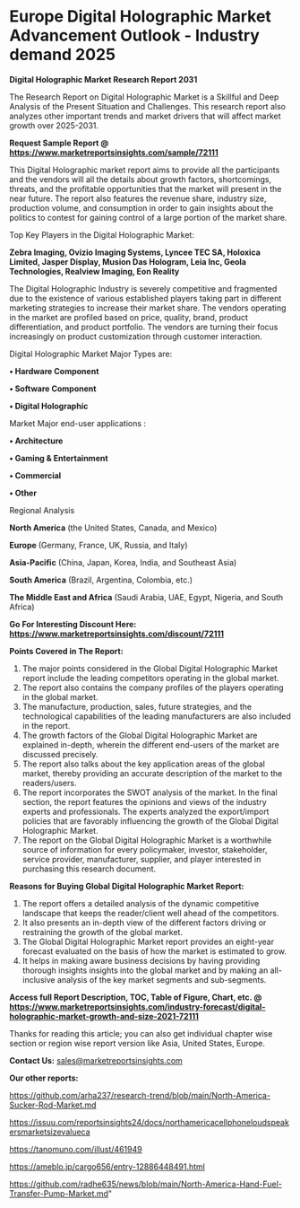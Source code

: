 # Europe Digital Holographic Market Advancement Outlook - Industry demand 2025

<strong>Digital Holographic Market Research Report 2031</strong>

The Research Report on Digital Holographic Market is a Skillful and Deep Analysis of the Present Situation and Challenges. This research report also analyzes other important trends and market drivers that will affect market growth over 2025-2031.

<strong>Request Sample Report @ <a href=https://www.marketreportsinsights.com/sample/72111>https://www.marketreportsinsights.com/sample/72111</a></strong>

This Digital Holographic market report aims to provide all the participants and the vendors will all the details about growth factors, shortcomings, threats, and the profitable opportunities that the market will present in the near future. The report also features the revenue share, industry size, production volume, and consumption in order to gain insights about the politics to contest for gaining control of a large portion of the market share.

Top Key Players in the Digital Holographic Market:

<strong>Zebra Imaging, Ovizio Imaging Systems, Lyncee TEC SA, Holoxica Limited, Jasper Display, Musion Das Hologram, Leia Inc, Geola Technologies, Realview Imaging, Eon Reality</strong>

The Digital Holographic Industry is severely competitive and fragmented due to the existence of various established players taking part in different marketing strategies to increase their market share. The vendors operating in the market are profiled based on price, quality, brand, product differentiation, and product portfolio. The vendors are turning their focus increasingly on product customization through customer interaction.

Digital Holographic Market Major Types are:

<strong>• Hardware Component

• Software Component

• Digital Holographic</strong>

Market Major end-user applications :

<strong>• Architecture

• Gaming & Entertainment

• Commercial

• Other</strong>

Regional Analysis

</u><strong><b>North America</b></strong> (the United States, Canada, and Mexico)

<strong><b>Europe </b></strong>(Germany, France, UK, Russia, and Italy)

<strong><b>Asia-Pacific</b></strong> (China, Japan, Korea, India, and Southeast Asia)

<strong><b>South America</b></strong> (Brazil, Argentina, Colombia, etc.)

<strong><b>The Middle East and Africa</b></strong> (Saudi Arabia, UAE, Egypt, Nigeria, and South Africa)

<strong>Go For Interesting Discount Here: <a href=https://www.marketreportsinsights.com/discount/72111>https://www.marketreportsinsights.com/discount/72111</a></strong>

<strong>Points Covered in The Report:</strong>
<ol>
  <li>The major points considered in the Global Digital Holographic Market report include the leading competitors operating in the global market.</li>
  <li>The report also contains the company profiles of the players operating in the global market.</li>
  <li>The manufacture, production, sales, future strategies, and the technological capabilities of the leading manufacturers are also included in the report.</li>
  <li>The growth factors of the Global Digital Holographic Market are explained in-depth, wherein the different end-users of the market are discussed precisely.</li>
  <li>The report also talks about the key application areas of the global market, thereby providing an accurate description of the market to the readers/users.</li>
  <li>The report incorporates the SWOT analysis of the market. In the final section, the report features the opinions and views of the industry experts and professionals. The experts analyzed the export/import policies that are favorably influencing the growth of the Global Digital Holographic Market.</li>
  <li>The report on the Global Digital Holographic Market is a worthwhile source of information for every policymaker, investor, stakeholder, service provider, manufacturer, supplier, and player interested in purchasing this research document.</li>
</ol>
<strong>Reasons for Buying Global Digital Holographic Market Report:</strong>

<ol>
  <li>The report offers a detailed analysis of the dynamic competitive landscape that keeps the reader/client well ahead of the competitors.</li>
  <li>It also presents an in-depth view of the different factors driving or restraining the growth of the global market.</li>
  <li>The Global Digital Holographic Market report provides an eight-year forecast evaluated on the basis of how the market is estimated to grow.</li>
  <li>It helps in making aware business decisions by having providing thorough insights insights into the global market and by making an all-inclusive analysis of the key market segments and sub-segments.</li>
</ol>
<strong>Access full Report Description, TOC, Table of Figure, Chart, etc. @ <a href=https://www.marketreportsinsights.com/industry-forecast/digital-holographic-market-growth-and-size-2021-72111>https://www.marketreportsinsights.com/industry-forecast/digital-holographic-market-growth-and-size-2021-72111</a></strong>


Thanks for reading this article; you can also get individual chapter wise section or region wise report version like Asia, United States, Europe.

<strong>Contact Us:</strong>
sales@marketreportsinsights.com

<strong>Our other reports:</strong>

<a href=https://github.com/arha237/research-trend/blob/main/North-America-Sucker-Rod-Market.md>https://github.com/arha237/research-trend/blob/main/North-America-Sucker-Rod-Market.md</a>

<a href=https://issuu.com/reportsinsights24/docs/northamericacellphoneloudspeakersmarketsizevalueca>https://issuu.com/reportsinsights24/docs/northamericacellphoneloudspeakersmarketsizevalueca</a>

<a href=https://tanomuno.com/illust/461949>https://tanomuno.com/illust/461949</a>

<a href=https://ameblo.jp/cargo656/entry-12886448491.html>https://ameblo.jp/cargo656/entry-12886448491.html</a>

<a href=https://github.com/radhe635/news/blob/main/North-America-Hand-Fuel-Transfer-Pump-Market.md>https://github.com/radhe635/news/blob/main/North-America-Hand-Fuel-Transfer-Pump-Market.md</a>"

